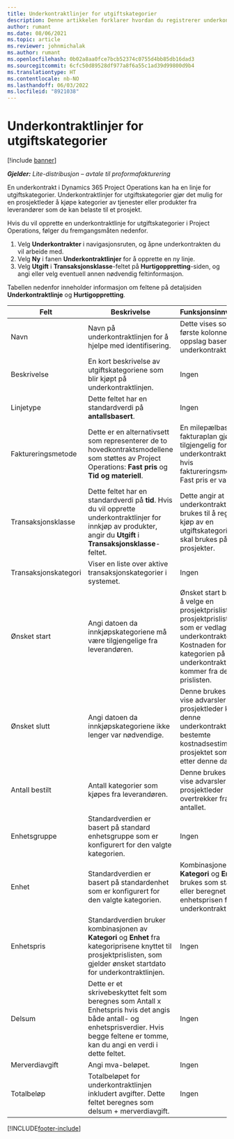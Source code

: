 ```yaml
---
title: Underkontraktlinjer for utgiftskategorier
description: Denne artikkelen forklarer hvordan du registrerer underkontraktlinjer for utgifter og bruker feltene til å registrere kjøp av tid fra leverandører.
author: rumant
ms.date: 08/06/2021
ms.topic: article
ms.reviewer: johnmichalak
ms.author: rumant
ms.openlocfilehash: 0b02a8aa0fce7bcb52374c0755d4bb85db16dad3
ms.sourcegitcommit: 6cfc50d89528df977a8f6a55c1ad39d99800d9b4
ms.translationtype: HT
ms.contentlocale: nb-NO
ms.lasthandoff: 06/03/2022
ms.locfileid: "8921038"
---
```

#  <a name="subcontract-lines-for-expense-categories"></a>Underkontraktlinjer for utgiftskategorier

[!include [banner](../../includes/dataverse-preview.md)]

_**Gjelder:** Lite-distribusjon – avtale til proformafakturering_

En underkontrakt i Dynamics 365 Project Operations kan ha en linje for utgiftskategorier. Underkontraktlinjer for utgiftskategorier gjør det mulig for en prosjektleder å kjøpe kategorier av tjenester eller produkter fra leverandører som de kan belaste til et prosjekt.

Hvis du vil opprette en underkontraktlinje for utgiftskategorier i Project Operations, følger du fremgangsmåten nedenfor.

1. Velg **Underkontrakter** i navigasjonsruten, og åpne underkontrakten du vil arbeide med.
2. Velg **Ny** i fanen **Underkontraktlinjer** for å opprette en ny linje.
3. Velg **Utgift** i **Transaksjonsklasse**-feltet på **Hurtigoppretting**-siden, og angi eller velg eventuell annen nødvendig feltinformasjon.

Tabellen nedenfor inneholder informasjon om feltene på detaljsiden **Underkontraktlinje** og **Hurtigoppretting**.

| **Felt** | **Beskrivelse** | **Funksjonsinnvirkning** |
| --- | --- | --- |
| Navn | Navn på underkontraktlinjen for å hjelpe med identifisering. | Dette vises som den første kolonnen i alle oppslag basert på underkontraktlinjer. |
| Beskrivelse | En kort beskrivelse av utgiftskategoriene som blir kjøpt på underkontraktlinjen. | Ingen |
|Linjetype | Dette feltet har en standardverdi på **antallsbasert**. |Ingen |
| Faktureringsmetode | Dette er en alternativsett som representerer de to hovedkontraktsmodellene som støttes av Project Operations: **Fast pris** og **Tid og materiell**. | En milepælbasert fakturaplan gjøres tilgjengelig for underkontraktlinjer hvis faktureringsmetoden Fast pris er valgt. |
| Transaksjonsklasse | Dette feltet har en standardverdi på **tid**. Hvis du vil opprette underkontraktlinjer for innkjøp av produkter, angir du **Utgift** i **Transaksjonsklasse**-feltet.  | Dette angir at underkontraktlinjen brukes til å registrere kjøp av en utgiftskategori som skal brukes på prosjekter. |
| Transaksjonskategori | Viser en liste over aktive transaksjonskategorier i systemet. |Ingen |
| Ønsket start | Angi datoen da innkjøpskategoriene må være tilgjengelige fra leverandøren. | Ønsket start brukes til å velge en prosjektprisliste fra prosjektprislistene som er vedlagt underkontrakten. Kostnaden for kategorien på underkontraktlinjen kommer fra den prislisten. |
| Ønsket slutt | Angi datoen da innkjøpskategoriene ikke lenger var nødvendige. | Denne brukes til å vise advarsler når en prosjektleder knytter denne underkontraktlinjen til bestemte kostnadsestimater for prosjektet som kreves etter denne datoen. |
| Antall bestilt | Antall kategorier som kjøpes fra leverandøren. | Denne brukes til å vise advarsler når en prosjektleder overtrekker fra dette antallet.|
| Enhetsgruppe | Standardverdien er basert på standard enhetsgruppe som er konfigurert for den valgte kategorien. |Ingen |
| Enhet | Standardverdien er basert på standardenhet som er konfigurert for den valgte kategorien.  | Kombinasjonen av **Kategori** og **Enhet** brukes som standard eller beregnet for enhetsprisen for underkontraktlinjen.  |
| Enhetspris | Standardverdien bruker kombinasjonen av **Kategori** og **Enhet** fra kategoriprisene knyttet til prosjektprislisten, som gjelder ønsket startdato for underkontraktlinjen. |Ingen |
| Delsum | Dette er et skrivebeskyttet felt som beregnes som Antall x Enhetspris hvis det angis både antall- og enhetsprisverdier. Hvis begge feltene er tomme, kan du angi en verdi i dette feltet. |Ingen |
| Merverdiavgift | Angi mva-beløpet. |Ingen |
| Totalbeløp | Totalbeløpet for underkontraktlinjen inkludert avgifter. Dette feltet beregnes som delsum + merverdiavgift. |Ingen |


[!INCLUDE[footer-include](../../includes/footer-banner.md)]
